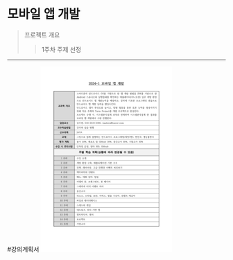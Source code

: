 모바일 앱 개발
==============
>프로젝트 개요
>  >1주차 주제 선정
- - -
#강의계획서
<img src="mobilAppReport.jpg.jpg" width="60%" alt="report"></img>

